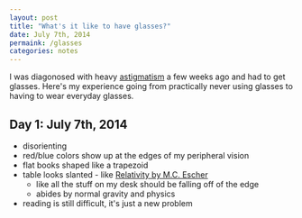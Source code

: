```yaml
---
layout: post
title: "What's it like to have glasses?"
date: July 7th, 2014
permaink: /glasses
categories: notes
---
```


I was diagonosed with heavy [astigmatism](https://en.wikipedia.org/wiki/Astigmatism) a few weeks ago and had to get glasses. Here's my experience going from practically never using glasses to having to wear everyday glasses.

## Day 1: July 7th, 2014

- disorienting
- red/blue colors show up at the edges of my peripheral vision
- flat books shaped like a trapezoid
- table looks slanted - like [Relativity by M.C. Escher](https://en.wikipedia.org/wiki/Relativity_%28M._C._Escher%29)
	- like all the stuff on my desk should be falling off of the edge
	- abides by normal gravity and physics
- reading is still difficult, it's just a new problem